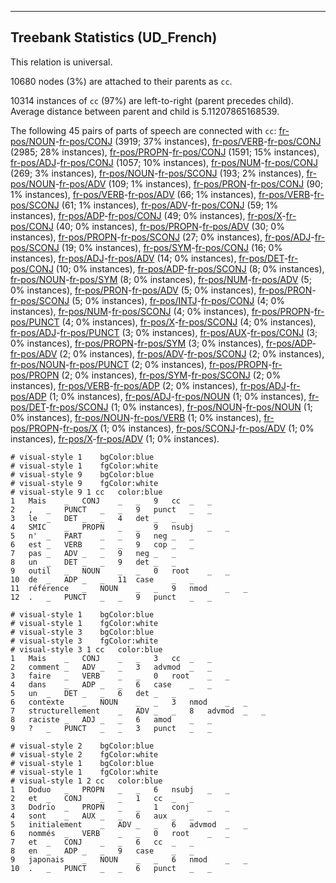 

--------------------------------------------------------------------------------

## Treebank Statistics (UD_French)

This relation is universal.

10680 nodes (3%) are attached to their parents as `cc`.

10314 instances of `cc` (97%) are left-to-right (parent precedes child).
Average distance between parent and child is 5.11207865168539.

The following 45 pairs of parts of speech are connected with `cc`: [fr-pos/NOUN]()-[fr-pos/CONJ]() (3919; 37% instances), [fr-pos/VERB]()-[fr-pos/CONJ]() (2985; 28% instances), [fr-pos/PROPN]()-[fr-pos/CONJ]() (1591; 15% instances), [fr-pos/ADJ]()-[fr-pos/CONJ]() (1057; 10% instances), [fr-pos/NUM]()-[fr-pos/CONJ]() (269; 3% instances), [fr-pos/NOUN]()-[fr-pos/SCONJ]() (193; 2% instances), [fr-pos/NOUN]()-[fr-pos/ADV]() (109; 1% instances), [fr-pos/PRON]()-[fr-pos/CONJ]() (90; 1% instances), [fr-pos/VERB]()-[fr-pos/ADV]() (66; 1% instances), [fr-pos/VERB]()-[fr-pos/SCONJ]() (61; 1% instances), [fr-pos/ADV]()-[fr-pos/CONJ]() (59; 1% instances), [fr-pos/ADP]()-[fr-pos/CONJ]() (49; 0% instances), [fr-pos/X]()-[fr-pos/CONJ]() (40; 0% instances), [fr-pos/PROPN]()-[fr-pos/ADV]() (30; 0% instances), [fr-pos/PROPN]()-[fr-pos/SCONJ]() (27; 0% instances), [fr-pos/ADJ]()-[fr-pos/SCONJ]() (19; 0% instances), [fr-pos/SYM]()-[fr-pos/CONJ]() (16; 0% instances), [fr-pos/ADJ]()-[fr-pos/ADV]() (14; 0% instances), [fr-pos/DET]()-[fr-pos/CONJ]() (10; 0% instances), [fr-pos/ADP]()-[fr-pos/SCONJ]() (8; 0% instances), [fr-pos/NOUN]()-[fr-pos/SYM]() (8; 0% instances), [fr-pos/NUM]()-[fr-pos/ADV]() (5; 0% instances), [fr-pos/PRON]()-[fr-pos/ADV]() (5; 0% instances), [fr-pos/PRON]()-[fr-pos/SCONJ]() (5; 0% instances), [fr-pos/INTJ]()-[fr-pos/CONJ]() (4; 0% instances), [fr-pos/NUM]()-[fr-pos/SCONJ]() (4; 0% instances), [fr-pos/PROPN]()-[fr-pos/PUNCT]() (4; 0% instances), [fr-pos/X]()-[fr-pos/SCONJ]() (4; 0% instances), [fr-pos/ADJ]()-[fr-pos/PUNCT]() (3; 0% instances), [fr-pos/AUX]()-[fr-pos/CONJ]() (3; 0% instances), [fr-pos/PROPN]()-[fr-pos/SYM]() (3; 0% instances), [fr-pos/ADP]()-[fr-pos/ADV]() (2; 0% instances), [fr-pos/ADV]()-[fr-pos/SCONJ]() (2; 0% instances), [fr-pos/NOUN]()-[fr-pos/PUNCT]() (2; 0% instances), [fr-pos/PROPN]()-[fr-pos/PROPN]() (2; 0% instances), [fr-pos/SYM]()-[fr-pos/SCONJ]() (2; 0% instances), [fr-pos/VERB]()-[fr-pos/ADP]() (2; 0% instances), [fr-pos/ADJ]()-[fr-pos/ADP]() (1; 0% instances), [fr-pos/ADJ]()-[fr-pos/NOUN]() (1; 0% instances), [fr-pos/DET]()-[fr-pos/SCONJ]() (1; 0% instances), [fr-pos/NOUN]()-[fr-pos/NOUN]() (1; 0% instances), [fr-pos/NOUN]()-[fr-pos/VERB]() (1; 0% instances), [fr-pos/PROPN]()-[fr-pos/X]() (1; 0% instances), [fr-pos/SCONJ]()-[fr-pos/ADV]() (1; 0% instances), [fr-pos/X]()-[fr-pos/ADV]() (1; 0% instances).


~~~ conllu
# visual-style 1	bgColor:blue
# visual-style 1	fgColor:white
# visual-style 9	bgColor:blue
# visual-style 9	fgColor:white
# visual-style 9 1 cc	color:blue
1	Mais	_	CONJ	_	_	9	cc	_	_
2	,	_	PUNCT	_	_	9	punct	_	_
3	le	_	DET	_	_	4	det	_	_
4	SMIC	_	PROPN	_	_	9	nsubj	_	_
5	n'	_	PART	_	_	9	neg	_	_
6	est	_	VERB	_	_	9	cop	_	_
7	pas	_	ADV	_	_	9	neg	_	_
8	un	_	DET	_	_	9	det	_	_
9	outil	_	NOUN	_	_	0	root	_	_
10	de	_	ADP	_	_	11	case	_	_
11	référence	_	NOUN	_	_	9	nmod	_	_
12	.	_	PUNCT	_	_	9	punct	_	_

~~~


~~~ conllu
# visual-style 1	bgColor:blue
# visual-style 1	fgColor:white
# visual-style 3	bgColor:blue
# visual-style 3	fgColor:white
# visual-style 3 1 cc	color:blue
1	Mais	_	CONJ	_	_	3	cc	_	_
2	comment	_	ADV	_	_	3	advmod	_	_
3	faire	_	VERB	_	_	0	root	_	_
4	dans	_	ADP	_	_	6	case	_	_
5	un	_	DET	_	_	6	det	_	_
6	contexte	_	NOUN	_	_	3	nmod	_	_
7	structurellement	_	ADV	_	_	8	advmod	_	_
8	raciste	_	ADJ	_	_	6	amod	_	_
9	?	_	PUNCT	_	_	3	punct	_	_

~~~


~~~ conllu
# visual-style 2	bgColor:blue
# visual-style 2	fgColor:white
# visual-style 1	bgColor:blue
# visual-style 1	fgColor:white
# visual-style 1 2 cc	color:blue
1	Doduo	_	PROPN	_	_	6	nsubj	_	_
2	et	_	CONJ	_	_	1	cc	_	_
3	Dodrio	_	PROPN	_	_	1	conj	_	_
4	sont	_	AUX	_	_	6	aux	_	_
5	initialement	_	ADV	_	_	6	advmod	_	_
6	nommés	_	VERB	_	_	0	root	_	_
7	et	_	CONJ	_	_	6	cc	_	_
8	en	_	ADP	_	_	9	case	_	_
9	japonais	_	NOUN	_	_	6	nmod	_	_
10	.	_	PUNCT	_	_	6	punct	_	_

~~~


